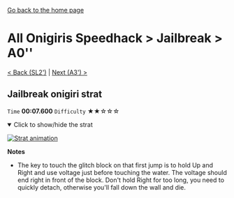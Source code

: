 [Go back to the home page](https://github.com/Doublevil/scbspeedrun)

# All Onigiris Speedhack > Jailbreak > A0''

[< Back (SL2')](https://github.com/Doublevil/scbspeedrun/blob/main/levels/arb_sh/sl/SL2'.md) | [Next (A3') >](https://github.com/Doublevil/scbspeedrun/blob/main/levels/arb_sh/A/A3'.md)

## Jailbreak onigiri strat

`Time` **00:07.600** `Difficulty` ★★☆☆☆
<details open>
  <summary>Click to show/hide the strat</summary>

  [![Strat animation](https://github.com/Doublevil/scbspeedrun/blob/main/media/levels/A/A0_JailbreakOnigiri.webp)](https://github.com/Doublevil/scbspeedrun/blob/main/media/levels/A/A0_JailbreakOnigiri.mp4?raw=true)

  **Notes**
  - The key to touch the glitch block on that first jump is to hold Up and Right and use voltage just before touching the water. The voltage should end right in front of the block. Don't hold Right for too long, you need to quickly detach, otherwise you'll fall down the wall and die.
</details>
